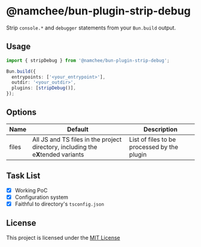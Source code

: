 # @namchee/bun-plugin-strip-debug

Strip `console.*` and `debugger` statements from your `Bun.build` output.

## Usage

```ts
import { stripDebug } from '@namchee/bun-plugin-strip-debug';

Bun.build({
  entrypoints: ['<your_entrypoint>'],
  outdir: '<your_outdir>',
  plugins: [stripDebug()],
});

```

## Options

| Name | Default | Description |
| ---- | ------- | ----------- |
| files  | All JS and TS files in the project directory, including the e**X**tended variants | List of files to be processed by the plugin |

## Task List

- [x] Working PoC
- [x] Configuration system
- [x] Faithful to directory's `tsconfig.json`

## License

This project is licensed under the [MIT License](./LICENSE)